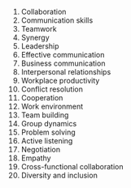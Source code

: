 1. Collaboration
2. Communication skills
3. Teamwork
4. Synergy
5. Leadership
6. Effective communication
7. Business communication
8. Interpersonal relationships
9. Workplace productivity
10. Conflict resolution
11. Cooperation
12. Work environment
13. Team building
14. Group dynamics
15. Problem solving
16. Active listening
17. Negotiation
18. Empathy
19. Cross-functional collaboration
20. Diversity and inclusion
